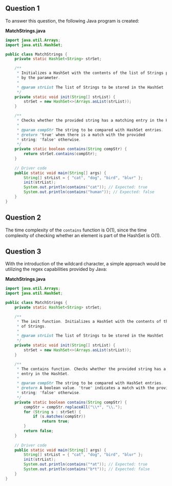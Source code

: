 ## Question 1
To answer this question, the following Java program is created:

**MatchStrings.java**
```java
import java.util.Arrays;
import java.util.HashSet;

public class MatchStrings {
	private static HashSet<String> strSet;

	/**
	 * Initializes a HashSet with the contents of the list of Strings provided
     * by the parameter.
	 *
	 * @param strList The list of Strings to be stored in the HashSet
	 */
	private static void init(String[] strList) {
		strSet = new HashSet<>(Arrays.asList(strList));
	}

	/**
	 * Checks whether the provided string has a matching entry in the HashSet.
	 * 
	 * @param compStr The string to be compared with HashSet entries.
	 * @return "true" when there is a match with the provided 
	 * string; "false" otherwise.
	 */
	private static boolean contains(String compStr) {
		return strSet.contains(compStr);
	}
	
	// Driver code
	public static void main(String[] args) {
		String[] strList = { "cat", "dog", "bird", "blur" };
		init(strList);
		System.out.println(contains("cat")); // Expected: true
		System.out.println(contains("human")); // Expected: false
	}
}
```

## Question 2
The time complexity of the `contains` function is O(1), since the time 
complexity of checking whether an element is part of the HashSet is O(1).

## Question 3
With the introduction of the wildcard character, a simple approach would be 
utilizing the regex capabilities provided by Java:

**MatchStrings.java**
```java
import java.util.Arrays;
import java.util.HashSet;

public class MatchStrings {
	private static HashSet<String> strSet;

	/**
	 * The init function. Initializes a HashSet with the contents of the list 
	 * of Strings.
	 *
	 * @param strList The list of Strings to be stored in the HashSet
	 */
	private static void init(String[] strList) {
		strSet = new HashSet<>(Arrays.asList(strList));
	}

	/**
	 * The contains function. Checks whether the provided string has a matching
	 * entry in the HashSet.
	 * 
	 * @param compStr The string to be compared with HashSet entries.
	 * @return A boolean value. "true" indicates a match with the provided 
	 * string; "false" otherwise.
	 */
	private static boolean contains(String compStr) {
		compStr = compStr.replaceAll("\\*", "\\.");
		for (String s : strSet) {
			if (s.matches(compStr))
				return true;
		}
		return false;
	}
	
	// Driver code
	public static void main(String[] args) {
		String[] strList = { "cat", "dog", "bird", "blur" };
		init(strList);
		System.out.println(contains("*at")); // Expected: true
		System.out.println(contains("b*t")); // Expected: false
	}
}
```
